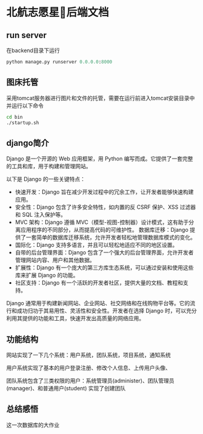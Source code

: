 # 北航志愿星🌟后端文档

## run server
在backend目录下运行
```python 
python manage.py runserver 0.0.0.0:8000
```

## 图床托管
采用tomcat服务器进行图片和文件的托管，需要在运行前进入tomcat安装目录中并运行以下命令
```bash
cd bin
./startup.sh
```

## django简介
Django 是一个开源的 Web 应用框架，用 Python 编写而成。它提供了一套完整的工具和库，用于构建和管理网站。

以下是 Django 的一些关键特点：
- 快速开发：Django 旨在减少开发过程中的冗余工作，让开发者能够快速构建应用。
- 安全性：Django 包含了许多安全特性，如内置的反 CSRF 保护、XSS 过滤器和 SQL 注入保护等。
- MVC 架构：Django 遵循 MVC（模型-视图-控制器）设计模式，这有助于分离应用程序的不同部分，从而提高代码的可维护性。
数据库迁移：Django 提供了一套简单的数据库迁移系统，允许开发者轻松地管理数据库模式的变化。
- 国际化：Django 支持多语言，并且可以轻松地适应不同的地区设置。
- 自带的后台管理界面：Django 包含了一个强大的后台管理界面，允许开发者管理网站内容、用户和其他数据。
- 扩展性：Django 有一个庞大的第三方库生态系统，可以通过安装和使用这些库来扩展 Django 的功能。
- 社区支持：Django 有一个活跃的开发者社区，提供大量的文档、教程和支持。

Django 通常用于构建新闻网站、企业网站、社交网络和在线购物平台等。它的流行和成功归功于其易用性、灵活性和安全性。开发者在选择 Django 时，可以充分利用其提供的功能和工具，快速开发出高质量的网络应用。


## 功能结构
网站实现了一下几个系统：用户系统，团队系统，项目系统，通知系统

用户系统实现了基本的用户登录注册、修改个人信息、上传用户头像、

团队系统包含了三类权限的用户：系统管理员(administer)、团队管理员(manager)、和普通用户(student)
实现了创建团队






## 总结感悟
这一次数据库的大作业